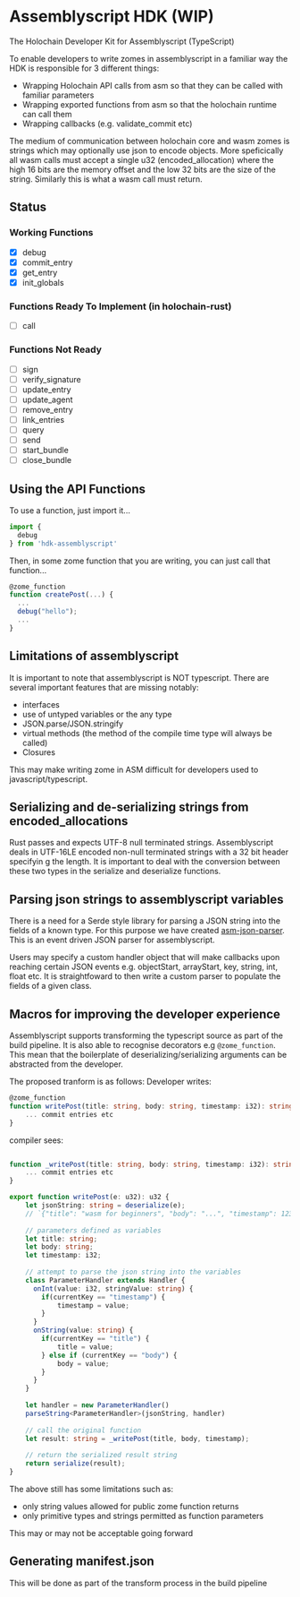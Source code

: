 # Assemblyscript HDK (WIP)
The Holochain Developer Kit for Assemblyscript (TypeScript)

To enable developers to write zomes in assemblyscript in a familiar way the HDK is responsible for 3 different things:

- Wrapping Holochain API calls from asm so that they can be called with familiar parameters
- Wrapping exported functions from asm so that the holochain runtime can call them
- Wrapping callbacks (e.g. validate_commit etc)

The medium of communication between holochain core and wasm zomes is strings which may optionally use json to encode objects. More speficically all wasm calls must accept a single u32 (encoded_allocation) where the high 16 bits are the memory offset and the low 32 bits are the size of the string. Similarly this is what a wasm call must return. 

## Status

### Working Functions
- [x] debug
- [x] commit_entry
- [x] get_entry
- [x] init_globals

### Functions Ready To Implement (in holochain-rust)
- [ ] call

### Functions Not Ready
- [ ] sign
- [ ] verify_signature
- [ ] update_entry
- [ ] update_agent
- [ ] remove_entry
- [ ] link_entries
- [ ] query
- [ ] send
- [ ] start_bundle
- [ ] close_bundle

## Using the API Functions

To use a function, just import it...
```typescript
import {
  debug
} from 'hdk-assemblyscript'
```

Then, in some zome function that you are writing, you can just call that function...
```typescript
@zome_function
function createPost(...) {
  ...
  debug("hello");
  ...
}
```

## Limitations of assemblyscript
It is important to note that assemblyscript is NOT typescript. There are several important features that are missing notably:
- interfaces
- use of untyped variables or the any type
- JSON.parse/JSON.stringify
- virtual methods (the method of the compile time type will always be called)
- Closures

This may make writing zome in ASM difficult for developers used to javascript/typescript.

## Serializing and de-serializing strings from encoded_allocations
Rust passes and expects UTF-8 null terminated strings. Assemblyscript deals in UTF-16LE encoded non-null terminated strings with a 32 bit header specifyin g the length. It is important to deal with the conversion between these two types in the serialize and deserialize functions.

## Parsing json strings to assemblyscript variables
There is a need for a Serde style library for parsing a JSON string into the fields of a known type. For this purpose we have created [asm-json-parser](https://github.com/willemolding/asm-json-parser). This is an event driven JSON parser for assemblyscript.

Users may specify a custom handler object that will make callbacks upon reaching certain JSON events e.g. objectStart, arrayStart, key, string, int, float etc. It is straightfoward to then write a custom parser to populate the fields of a given class.

## Macros for improving the developer experience
Assemblyscript supports transforming the typescript source as part of the build pipeline. It is also able to recognise decorators e.g `@zome_function`. This mean that the boilerplate of deserializing/serializing arguments can be abstracted from the developer. 

The proposed tranform is as follows:
Developer writes:
```typescript
@zome_function
function writePost(title: string, body: string, timestamp: i32): string {
    ... commit entries etc
}
```
compiler sees:
```typescript

function _writePost(title: string, body: string, timestamp: i32): string {
    ... commit entries etc
}

export function writePost(e: u32): u32 {
    let jsonString: string = deserialize(e);
    // `{"title": "wasm for beginners", "body": "...", "timestamp": 1234}``
    
    // parameters defined as variables
    let title: string;
    let body: string;
    let timestamp: i32;
    
    // attempt to parse the json string into the variables
    class ParameterHandler extends Handler {
      onInt(value: i32, stringValue: string) {
        if(currentKey == "timestamp") {
            timestamp = value;
        }
      }
      onString(value: string) {
        if(currentKey == "title") {
            title = value;
        } else if (currentKey == "body") {
            body = value;
        }
      }
    }
    
    let handler = new ParameterHandler()
    parseString<ParameterHandler>(jsonString, handler)
    
    // call the original function
    let result: string = _writePost(title, body, timestamp);
    
    // return the serialized result string
    return serialize(result);
}

```

The above still has some limitations such as:

- only string values allowed for public zome function returns
- only primitive types and strings permitted as function parameters

This may or may not be acceptable going forward

## Generating manifest.json
This will be done as part of the transform process in the build pipeline

